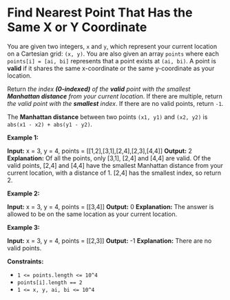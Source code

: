 # Find Nearest Point That Has the Same X or Y Coordinate

You are given two integers, `x` and `y`, which represent your current location on a Cartesian grid: `(x, y)`. You are also given an array `points` where each `points[i] = [ai, bi]` represents that a point exists at `(ai, bi)`. A point is **valid** if it shares the same x-coordinate or the same y-coordinate as your location.

Return _the index **(0-indexed)** of the **valid** point with the smallest **Manhattan distance** from your current location_. If there are multiple, return _the valid point with the **smallest** index_. If there are no valid points, return `-1`.

The **Manhattan distance** between two points `(x1, y1)` and `(x2, y2)` is `abs(x1 - x2) + abs(y1 - y2)`.

**Example 1:**

**Input:** x = 3, y = 4, points = \[\[1,2\],\[3,1\],\[2,4\],\[2,3\],\[4,4\]\]
**Output:** 2
**Explanation:** Of all the points, only \[3,1\], \[2,4\] and \[4,4\] are valid. Of the valid points, \[2,4\] and \[4,4\] have the smallest Manhattan distance from your current location, with a distance of 1. \[2,4\] has the smallest index, so return 2.

**Example 2:**

**Input:** x = 3, y = 4, points = \[\[3,4\]\]
**Output:** 0
**Explanation:** The answer is allowed to be on the same location as your current location.

**Example 3:**

**Input:** x = 3, y = 4, points = \[\[2,3\]\]
**Output:** -1
**Explanation:** There are no valid points.

**Constraints:**

* `1 <= points.length <= 10^4`
* `points[i].length == 2`
* `1 <= x, y, ai, bi <= 10^4`
